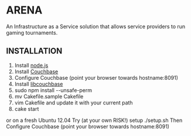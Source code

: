 # ARENA

An Infrastructure as a Service solution that allows service providers to run gaming tournaments.

## INSTALLATION


1. Install [node.js](http://www.nodejs.org)
2. Install [Couchbase](http://www.couchbase.com/download)
3. Configure Couchbase (point your browser towards  hostname:8091)
4. Install [libcouchbase](http://www.couchbase.com/develop/c/current)
5. sudo npm install --unsafe-perm
6. mv Cakefile.sample Cakefile
7. vim Cakefile and update it with your current path
8. cake start

or on a fresh Ubuntu 12.04 Try (at your own RISK!)
    setup ./setup.sh
Then Configure Couchbase (point your browser towards  hostname:8091)




